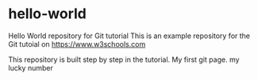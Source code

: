 # hello-world
Hello World repository for Git tutorial
This is an example repository for the Git tutoial on https://www.w3schools.com

This repository is built step by step in the tutorial.
My first git page.
my lucky number
